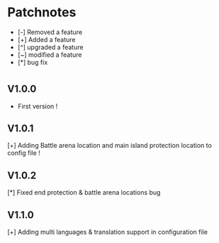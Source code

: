 # Patchnotes

- [-] Removed a feature
- [+] Added a feature
- [^] upgraded a feature
- [~] modified a feature
- [*] bug fix
# 

## V1.0.0

- First version !

## V1.0.1

[+] Adding Battle arena location and main island protection location to config file !

## V1.0.2

[*] Fixed end protection & battle arena locations bug

## V1.1.0

[+] Adding multi languages & translation support in configuration file

